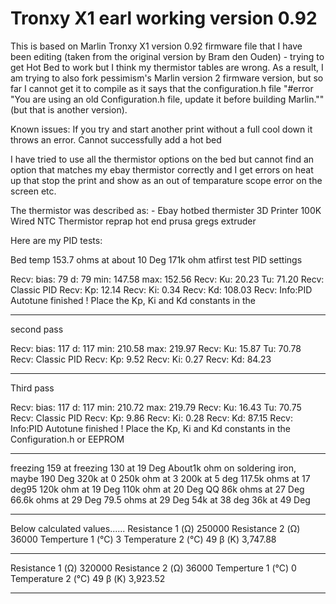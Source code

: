 # Tronxy X1 earl working version 0.92 

This is based on Marlin Tronxy X1 version 0.92 firmware file that I have been editing (taken from the original version by Bram den Ouden) - trying to get Hot Bed to work but I think my thermistor tables are wrong. As a result, I am trying to also fork pessimism's Marlin version 2 firmware version, but so far I cannot get it to compile as it says that the configuration.h file "#error "You are using an old Configuration.h file, update it before building Marlin."" (but that is another version). 

Known issues:
If you try and start  another print without a full cool down it throws an error.
Cannot successfully add a hot bed

I have tried to use all the thermistor options on the bed but cannot find an option that matches my ebay thermistor correctly and I get errors on heat up that stop the print and show as an out of temparature scope error on the screen etc.

The thermistor was described as: -
Ebay hotbed thermister
3D Printer 100K Wired NTC Thermistor reprap hot end prusa gregs extruder

Here are my PID tests:

Bed temp
153.7 ohms at about 10 Deg
171k ohm atfirst test PID settings

Recv:  bias: 79 d: 79 min: 147.58 max: 152.56
Recv:  Ku: 20.23 Tu: 71.20
Recv:  Classic PID
Recv:  Kp: 12.14
Recv:  Ki: 0.34
Recv:  Kd: 108.03
Recv: Info:PID Autotune finished ! Place the Kp, Ki and Kd constants in the
_________________________________________________

second pass

Recv:  bias: 117 d: 117 min: 210.58 max: 219.97
Recv:  Ku: 15.87 Tu: 70.78
Recv:  Classic PID
Recv:  Kp: 9.52
Recv:  Ki: 0.27
Recv:  Kd: 84.23
_________________________________________________
Third pass

Recv:  bias: 117 d: 117 min: 210.72 max: 219.79
Recv:  Ku: 16.43 Tu: 70.75
Recv:  Classic PID
Recv:  Kp: 9.86
Recv:  Ki: 0.28
Recv:  Kd: 87.15
Recv: Info:PID Autotune finished ! Place the Kp, Ki and Kd constants in the Configuration.h or EEPROM
_________________________________________________ 

freezing
159 at freezing
130 at 19 Deg
About1k ohm on soldering iron, maybe 190 Deg
320k at 0
250k ohm at 3
200k at 5 deg
117.5k ohms at 17 deg95
120k ohm at 19 Deg
110k ohm at 20 Deg QQ
86k ohms at 27 Deg
66.6k ohms at 29 Deg
79.5 ohms at 29 Deg
54k at 38 deg
36k at 49 Deg
_____________________________________________
Below calculated values......
Resistance 1 (Ω)
250000
Resistance 2 (Ω)
36000
Temperture 1 (°C)
3
Temperature 2 (°C)
49
β (K)
3,747.88
______________________________________________________

Resistance 1 (Ω)
320000
Resistance 2 (Ω)
36000
Temperture 1 (°C)
0
Temperature 2 (°C)
49
β (K)
3,923.52
________________________________________________________


